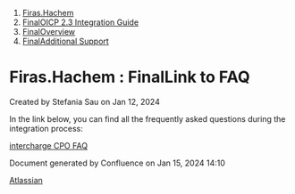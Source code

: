   1. [Firas.Hachem](index.html)
  2. [FinalOICP 2.3 Integration Guide](FinalOICP-2.3-Integration-Guide_3626500097.html)
  3. [FinalOverview](FinalOverview_3626500112.html)
  4. [FinalAdditional Support](FinalAdditional-Support_3626500422.html)

#  Firas.Hachem : FinalLink to FAQ

Created by  Stefania Sau on Jan 12, 2024

In the link below, you can find all the frequently asked questions during the
integration process:

[intercharge CPO FAQ](https://hubject.github.io/oicp-cpo-2.3-api-doc/)

Document generated by Confluence on Jan 15, 2024 14:10

[Atlassian](http://www.atlassian.com/)


